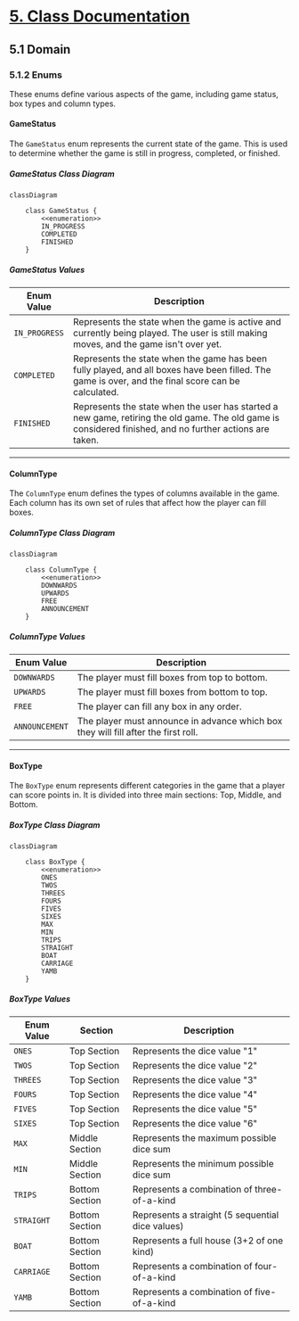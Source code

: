 # [ 5. Class Documentation ](../documentation)

## 5.1 Domain

### 5.1.2 Enums

These enums define various aspects of the game, including game status, box types and column types.

#### GameStatus

The `GameStatus` enum represents the current state of the game. This is used to determine whether the game is still in progress, completed, or finished.

##### GameStatus Class Diagram

```mermaid
classDiagram

    class GameStatus {
        <<enumeration>>
        IN_PROGRESS
        COMPLETED
        FINISHED
    }

```

##### GameStatus Values

| Enum Value      | Description                                                                                                                                       |
|-----------------|---------------------------------------------------------------------------------------------------------------------------------------------------|
| `IN_PROGRESS`   | Represents the state when the game is active and currently being played. The user is still making moves, and the game isn't over yet.             |
| `COMPLETED`     | Represents the state when the game has been fully played, and all boxes have been filled. The game is over, and the final score can be calculated. |
| `FINISHED`      | Represents the state when the user has started a new game, retiring the old game. The old game is considered finished, and no further actions are taken. |

---

#### ColumnType

The `ColumnType` enum defines the types of columns available in the game. Each column has its own set of rules that affect how the player can fill boxes.

##### ColumnType Class Diagram

```mermaid
classDiagram

    class ColumnType {
        <<enumeration>>
        DOWNWARDS
        UPWARDS
        FREE
        ANNOUNCEMENT
    }

```

##### ColumnType Values

| Enum Value      | Description                                                                       |
|-----------------|-----------------------------------------------------------------------------------|
| `DOWNWARDS`     | The player must fill boxes from top to bottom.                                    |
| `UPWARDS`       | The player must fill boxes from bottom to top.                                    |
| `FREE`          | The player can fill any box in any order.                                         |
| `ANNOUNCEMENT`  | The player must announce in advance which box they will fill after the first roll.|

---

#### BoxType

The `BoxType` enum represents different categories in the game that a player can score points in. It is divided into three main sections: Top, Middle, and Bottom.

##### BoxType Class Diagram

```mermaid
classDiagram

    class BoxType {
        <<enumeration>>
        ONES
        TWOS
        THREES
        FOURS
        FIVES
        SIXES
        MAX
        MIN
        TRIPS
        STRAIGHT
        BOAT
        CARRIAGE
        YAMB
    }

```

##### BoxType Values

| Enum Value | Section       | Description                                         |
|------------|---------------|-----------------------------------------------------|
| `ONES`     | Top Section   | Represents the dice value "1"                       |
| `TWOS`     | Top Section   | Represents the dice value "2"                       |
| `THREES`   | Top Section   | Represents the dice value "3"                       |
| `FOURS`    | Top Section   | Represents the dice value "4"                       |
| `FIVES`    | Top Section   | Represents the dice value "5"                       |
| `SIXES`    | Top Section   | Represents the dice value "6"                       |
| `MAX`      | Middle Section| Represents the maximum possible dice sum            |
| `MIN`      | Middle Section| Represents the minimum possible dice sum            |
| `TRIPS`    | Bottom Section| Represents a combination of three-of-a-kind         |
| `STRAIGHT` | Bottom Section| Represents a straight (5 sequential dice values)    |
| `BOAT`     | Bottom Section| Represents a full house (3+2 of one kind)           |
| `CARRIAGE` | Bottom Section| Represents a combination of four-of-a-kind          |
| `YAMB`     | Bottom Section| Represents a combination of five-of-a-kind          |